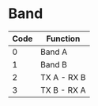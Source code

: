 # Band

| Code | Function    |
|------|-------------|
| 0    | Band A      |
| 1    | Band B      |
| 2    | TX A - RX B |
| 3    | TX B - RX A |
